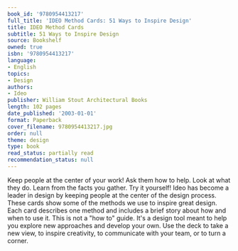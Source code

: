 ```yaml
---
book_id: '9780954413217'
full_title: 'IDEO Method Cards: 51 Ways to Inspire Design'
title: IDEO Method Cards
subtitle: 51 Ways to Inspire Design
source: Bookshelf
owned: true
isbn: '9780954413217'
language:
- English
topics:
- Design
authors:
- Ideo
publisher: William Stout Architectural Books
length: 102 pages
date_published: '2003-01-01'
format: Paperback
cover_filename: 9780954413217.jpg
order: null
theme: design
type: book
read_status: partially read
recommendation_status: null
---
```

Keep people at the center of your work! Ask them how to help. Look at what they do. Learn from the facts you gather. Try it yourself! Ideo has become a leader in design by keeping people at the center of the design process. These cards show some of the methods we use to inspire great design. Each card describes one method and includes a brief story about how and when to use it. This is not a "how to" guide. It's a design tool meant to help you explore new approaches and develop your own. Use the deck to take a new view, to inspire creativity, to communicate with your team, or to turn a corner.
